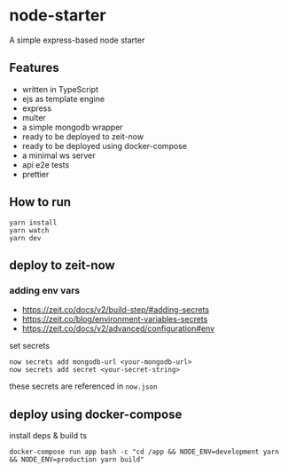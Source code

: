 # node-starter

A simple express-based node starter

## Features

- written in TypeScript
- ejs as template engine
- express
- multer
- a simple mongodb wrapper
- ready to be deployed to zeit-now
- ready to be deployed using docker-compose
- a minimal ws server
- api e2e tests
- prettier

## How to run

```
yarn install
yarn watch
yarn dev
```

## deploy to zeit-now

### adding env vars

- <https://zeit.co/docs/v2/build-step/#adding-secrets>
- <https://zeit.co/blog/environment-variables-secrets>
- <https://zeit.co/docs/v2/advanced/configuration#env>

set secrets

```
now secrets add mongodb-url <your-mongodb-url>
now secrets add secret <your-secret-string>
```

these secrets are referenced in `now.json`

## deploy using docker-compose

install deps & build ts

```
docker-compose run app bash -c "cd /app && NODE_ENV=development yarn && NODE_ENV=production yarn build"
```
